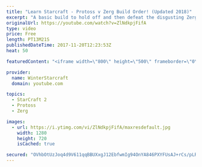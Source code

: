 ```yaml
---
title: "Learn Starcraft - Protoss v Zerg Build Order! (Updated 2018)"
excerpt: "A basic build to hold off and then defeat the disgusting Zerg! Meant for lower level players who have little direction, not for high level players looking for the dankest meta :) -- Watch live at https://www.twitch.tv/wintergaming"
originalUrl: https://youtube.com/watch?v=ZlNdkpjFifA
type: video
price: Free
length: PT13M21S
publishedDateTime: 2017-11-20T12:23:53Z
heat: 50

featuredContent: "<iframe width=\"800\" height=\"500\" frameborder=\"0\" src=\"https://www.youtube.com/embed/ZlNdkpjFifA\" allow=\"accelerometer; autoplay; encrypted-media; gyroscope; picture-in-picture\" allowfullscreen></iframe>"

provider:
  name: WinterStarcraft
  domain: youtube.com

topics:
  - StarCraft 2
  - Protoss
  - Zerg

images:
  - url: https://i.ytimg.com/vi/ZlNdkpjFifA/maxresdefault.jpg
    width: 1280
    height: 720
    isCached: true

secured: "OVhbOtUzJoq4d9V611qqBBUXxgJ12EbfwmIg94OnYA846PXYFUsAJ+rCs/pLRKqkaAMj6ZdSZwQwoxSR5H5PwLNFn69Lu8CTP/KQja0auFtpVwDK5LEhvdi+dET7w/tkIBwrnnPrvUDzRJac2OKisLd+Ig9kZyjqeEN7laK8Zl2rxa6ehdw9RUexY9vQmf8sbBVfVxvtYVha17phWDP/75kxHjWCUxuD3tRzF7fvbqDHXVHQw2lKc89MkBO1H4b9R0e10UJWtYCKLCJhriIXiGsUFYFSbUpxe55lBbnrzxrTjhggg9AyJUlAvvP++KrmMowr8GTAc+y31cCRlLjsUHiWBr7DNdECe4Hq6VlH/EW56b0d0t8PhYsixevfABPdK1GC6VIYCrDNw2E43ZcutO/3hj7kEKLVMqZXh0+jcs0=;cggbXNFiuq0NnmhPliZbyA=="
---
```


